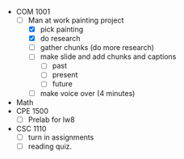 - COM 1001
	- [ ] Man at work painting project
		- [x] pick painting
		- [x] do research
		- [ ] gather chunks (do more research)
		- [ ] make slide and add chunks and captions
			- [ ] past
			- [ ] present
			- [ ] future
		- [ ] make voice over (4 minutes)
- Math
- CPE 1500
	 - [ ] Prelab for lw8
- CSC 1110
	- [ ] turn in assignments
	- [ ] reading quiz.
